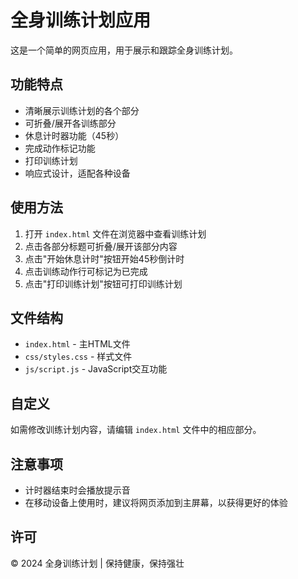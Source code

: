 # 全身训练计划应用

这是一个简单的网页应用，用于展示和跟踪全身训练计划。

## 功能特点

- 清晰展示训练计划的各个部分
- 可折叠/展开各训练部分
- 休息计时器功能（45秒）
- 完成动作标记功能
- 打印训练计划
- 响应式设计，适配各种设备

## 使用方法

1. 打开 `index.html` 文件在浏览器中查看训练计划
2. 点击各部分标题可折叠/展开该部分内容
3. 点击"开始休息计时"按钮开始45秒倒计时
4. 点击训练动作行可标记为已完成
5. 点击"打印训练计划"按钮可打印训练计划

## 文件结构

- `index.html` - 主HTML文件
- `css/styles.css` - 样式文件
- `js/script.js` - JavaScript交互功能

## 自定义

如需修改训练计划内容，请编辑 `index.html` 文件中的相应部分。

## 注意事项

- 计时器结束时会播放提示音
- 在移动设备上使用时，建议将网页添加到主屏幕，以获得更好的体验

## 许可

© 2024 全身训练计划 | 保持健康，保持强壮 